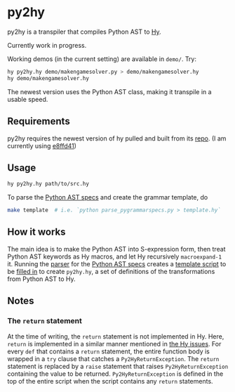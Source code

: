 # py2hy

py2hy is a transpiler that compiles Python AST to
[Hy](https://github.com/hylang/hy).

Currently work in progress.

Working demos (in the current setting) are available in `demo/`. Try:

```bash
hy py2hy.hy demo/makengamesolver.py > demo/makengamesolver.hy
hy demo/makengamesolver.hy
```

The newest version uses the Python AST class, making it transpile in a usable speed.


## Requirements

py2hy requires the newest version of hy pulled and built from its
[repo](https://github.com/hylang/hy). (I am currently using
[e8ffd41](https://github.com/hylang/hy/commit/e8ffd412028232cc2cc4fe4bfb10f21ce8ab2565))


## Usage

```bash
hy py2hy.hy path/to/src.hy
```

To parse the [Python AST specs](https://docs.python.org/3.6/library/ast.html)
and create the grammar template, do

```bash
make template  # i.e. `python parse_pygrammarspecs.py > template.hy`
```

## How it works
The main idea is to make the Python AST into S-expression form, then treat
Python AST keywords as Hy macros, and let Hy recursively `macroexpand-1` it.
Running the [parser](lib/parse_pygrammarspecs.py) for the
[Python AST specs](https://docs.python.org/3.6/library/ast.html) creates a
[template script](template.hy) to be [filled in](py2hy.hy) to create
`py2hy.hy`, a set of definitions of the transformations from Python AST to Hy.


## Notes
### The `return` statement
At the time of writing, the `return` statement is not implemented in Hy. Here,
`return` is implemented in a similar manner mentioned in
[the Hy issues](https://github.com/hylang/hy/issues/739#issuecomment-68392695).
For every `def` that contains a `return` statement, the entire function body is
wrapped in a `try` clause that catches a `Py2HyReturnException`. The `return`
statement is replaced by a `raise` statement that raises `Py2HyReturnException`
containing the value to be returned. `Py2HyReturnException` is defined in the
top of the entire script when the script contains any `return` statements.